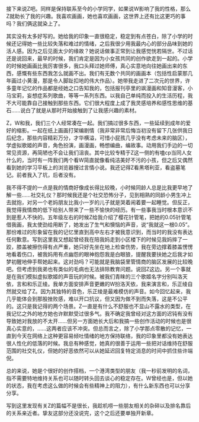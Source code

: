 接下来说Z吧。同样是保持联系至今的小学同学，如果说W影响了我的性格，那么Z就助长了我的兴趣。我喜欢画画，她也喜欢画画，这世界上还有比这更巧的事吗？我们俩这就染上了。

其实没有太多好写的。她给我的印象一直很稳定，稳定到有点苍白，除了小学的时候还记得她一些比较失落和难过的情绪，之后我很少用我最内心的部分品味到她的活人感。因为之后见面太少的缘故？她说话做事正常到让我感觉恍若隔世。不过话还是说回来，最早的时候，我们肯定是因为小女孩共同的创作欲走到一起的。小学的时候她画画比我厉害很多，我口头拜过她师傅，真心实意地向往她画出来的东西，感慨有些东西我怎么就画不出。我们有无数个共同的画画本（包括性启蒙那几年画过小黄漫，那是令人脚趾扣地的伟大作品）。她带我走进了二次元的世界，许多童年记忆的作品都是经她之口告知我的，包括报刊亭里的飒漫画和知音漫客，小马宝莉，妄想症系列歌曲，等等一系列东西。以我自己单纯而投入的生活历程，我不大可能靠自己接触到那些东西。它们很大程度上成了我灵感培养和感性思维的基石……说白了就是从那时开始接触到了让我感兴趣的素材。

Z，W和我，我们三个人经常凑在一起。我们搞过很多东西，一些延续到成年的爱好的缩影。一起在纸上画画打架编剧情（我非常非常后悔当初没有留下几张供我日后纪念，那些内容精彩万分，才华横溢，可惜小屁孩几乎没有考虑未来的脑区），学虚拟歌姬的声音，角色扮演，画漫画，畅想编曲，编故事。动用我们手边的一切常见资源，再简陋也不会让我们沮丧。其中比较专精于Z这一侧的有嗑cp当同人女什么的，当时有一阵我们两个看W简直就像看纯洁美好不污的小孩，但之后又偶然看到她的学习平板上的浏览器搜过言情小说。我还记得Z看黑塔利亚，看盗墓笔记。前者我入了坑，后者没有。

我不得不提的一点是我的情商好像成长得比较晚，小时候同龄人总是比我更早地了解一些……社交礼仪？那时候我还是个社交恐怖分子，见到相熟的同龄小男生冲上去就抱，对另一个老妈朋友比我小一岁的儿子就是哭着闹着要一起睡觉。但反正，我觉得我情商的低下给别人带来了一些不愉快的经历。有一些事我当时根本意识不到是惹人不快的。五年级左右的时候Z给我介绍了樱花针管笔，把她的0.05针管笔借我画，我太使劲给用断了，她发出了生气和懊恼的声音，说“我就这一根0.05”。那份难过的形象留在我的记忆里直到高中左右才被我意识到，而当时的我没有表达任何歉意。写到这里我又想起曾经我在陪我妈走到小区楼下的时候见我妈摔了一跤，膝盖被擦伤得有点严重，她只好先坐在地上检查伤势，我在旁边撑着膝盖愣愣地看着伤口，被我妈用有点幽怨的眼神抱怨我是白眼狼，提醒我要扶她之后我才如梦初醒地伸手帮她起来。这对劲吗？可能就是我脑袋里管情商的脑区发展的比较晚吧。但考虑到我弟也有类似的毛病也无法排除教育问题。说回Z这边。另一个事就是在我们模拟虚拟歌姬的声音玩的时候。被我们青睐的三个歌姬名字分别叫洛天依，言和和乐正绫。我单方面安排声音更嫩的W扮洛天依，我来演言和，乐正绫自然就交给了Z。因为其独特的音色，乐正绫是最难模仿的声音。如今回忆起来，我几乎能体会到那股挫败感，难以开口抗议，但又因为做不到而失落，这是不公平的。这只是我记得的两个场景。Z一直是有什么不舒服也不显山不露水的类型，在我记忆之外的地方她也许默默受过很多气。我不确定我曾经对这方面的迟钝有没有导致她对我放的不太开……但另一方面她长大后和我搞一些创作活动的时候也是很真心实意的，……这两者应该不冲突。但总而言之，除了小学那点零散的记忆，一直到今天在网络上这种更容易倾吐情绪的地方保持联络，我的印象里都没有她表达很人性化的低落的时候。我总有种感觉，她真的很善于运用一些把对话维持在舒服范围的社交礼仪，但她的好恶依然可以从她延迟回复特定消息的时间中抓住些许端倪。

总的来说，她是个很好的创作搭档，一个港湾类型的朋友（我一秒前发明的名词，指不需要特地维持关系也可以随时转头回去谈心的稳定存在。W曾经也是，但以她的状态，我在考虑这么做的时候会有些精神上的阻力），有什么新东西也可以分享分享。

写到这里发现有关Z的篇幅不是很长，我趁机唠一些朋友相关的杂碎以及排名靠后的关系亲近者。挚友这部分还没说完，这个之后还要单独开新章。

